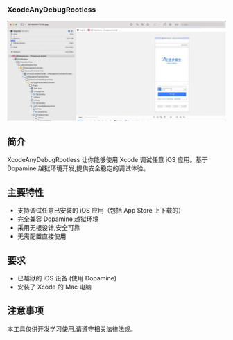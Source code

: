 ### XcodeAnyDebugRootless

![20241008172148](README.assets/20241008172148.jpg)

## 简介

 XcodeAnyDebugRootless 让你能够使用 Xcode 调试任意 iOS 应用。基于 Dopamine 越狱环境开发,提供安全稳定的调试体验。

## 主要特性

- 支持调试任意已安装的 iOS 应用（包括 App Store 上下载的）
- 完全兼容 Dopamine 越狱环境
- 采用无根设计,安全可靠
- 无需配置直接使用

## 要求

- 已越狱的 iOS 设备 (使用 Dopamine)
- 安装了 Xcode 的 Mac 电脑

## 注意事项

本工具仅供开发学习使用,请遵守相关法律法规。
